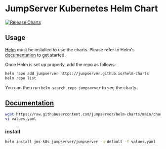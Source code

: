 # JumpServer Kubernetes Helm Chart

[![Release Charts](https://github.com/jumpserver/helm-charts/actions/workflows/release.yml/badge.svg)](https://github.com/jumpserver/helm-charts/actions/workflows/release.yml)

## Usage

[Helm](https://helm.sh) must be installed to use the charts.
Please refer to Helm's [documentation](https://helm.sh/docs/) to get started.

Once Helm is set up properly, add the repo as follows:

```bash
helm repo add jumpserver https://jumpserver.github.io/helm-charts
helm repo list
```

You can then run `helm search repo jumpserver` to see the charts.

<!--
## License

[Apache 2.0 License](https://github.com/jumpserver/helm-charts/blob/main/LICENSE).  

-->

## [Documentation](https://docs.jumpserver.org/zh/master/install/setup_by_fast/)

```bash
wget https://raw.githubusercontent.com/jumpserver/helm-charts/main/charts/jumpserver/values.yaml
vi values.yaml
```

### install
```bash
helm install jms-k8s jumpserver/jumpserver -n default -f values.yaml
```
